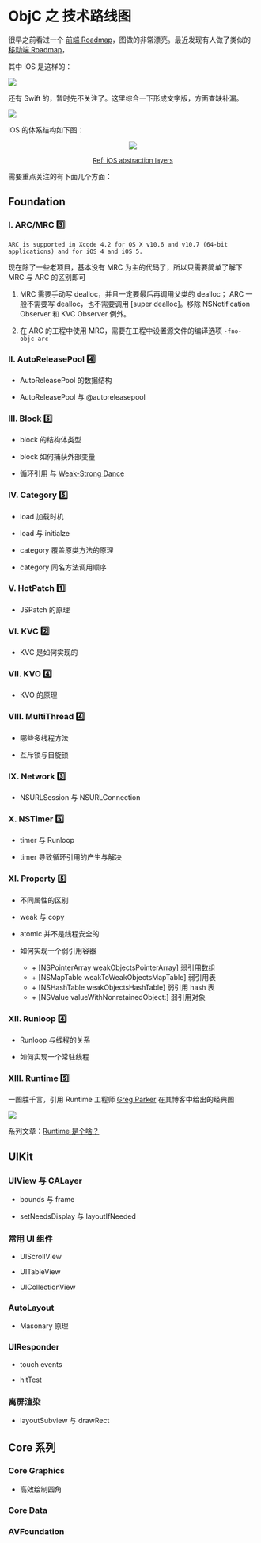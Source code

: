 # ObjC 之 技术路线图


很早之前看过一个 [前端 Roadmap](https://github.com/kamranahmedse/developer-roadmap)，图做的非常漂亮。最近发现有人做了类似的 [移动端 Roadmap](https://github.com/godrm/mobile-developer-roadmap)，

其中 iOS 是这样的：

<!--more-->

![](https://ryder-1252249141.cos.ap-shanghai.myqcloud.com/uPic/2021-12-23-iOS_roadmap_v1.0.png)

还有 Swift 的，暂时先不关注了。这里综合一下形成文字版，方面查缺补漏。

![](https://ryder-1252249141.cos.ap-shanghai.myqcloud.com/uPic/2021-12-23-sepline.png)

iOS 的体系结构如下图：

<center>

![](https://ryder-1252249141.cos.ap-shanghai.myqcloud.com/uPic/2021-12-23-98Rtfb.jpg)

<font size=2>[Ref: iOS abstraction layers](https://livebook.manning.com/book/ios-development-with-swift/chapter-1/7)</font>

</center>

需要重点关注的有下面几个方面：

## Foundation

### I. ARC/MRC 3️⃣

`ARC is supported in Xcode 4.2 for OS X v10.6 and v10.7 (64-bit applications) and for iOS 4 and iOS 5.`

现在除了一些老项目，基本没有 MRC 为主的代码了，所以只需要简单了解下 MRC 与 ARC 的区别即可

1. MRC 需要手动写 dealloc，并且一定要最后再调用父类的 dealloc；
   ARC 一般不需要写 dealloc，也不需要调用 [super dealloc]。移除 NSNotification Observer 和 KVC Observer 例外。

2. 在 ARC 的工程中使用 MRC，需要在工程中设置源文件的编译选项 `-fno-objc-arc`

### II. AutoReleasePool 4️⃣

* AutoReleasePool 的数据结构

* AutoReleasePool 与 @autoreleasepool

### III. Block 5️⃣

* block 的结构体类型

* block 如何捕获外部变量

* 循环引用 与 [Weak-Strong Dance](Foundation/Notes/weak-strong-dance.md)

### IV. Category 5️⃣

* load 加载时机

* load 与 initialze

* category 覆盖原类方法的原理

* category 同名方法调用顺序

### V. HotPatch 1️⃣

* JSPatch 的原理

### VI. KVC 2️⃣

* KVC 是如何实现的

### VII. KVO 4️⃣

* KVO 的原理

### VIII. MultiThread 4️⃣

* 哪些多线程方法

* 互斥锁与自旋锁
### IX. Network 3️⃣

* NSURLSession 与 NSURLConnection
### X. NSTimer 5️⃣

* timer 与 Runloop

* timer 导致循环引用的产生与解决

### XI. Property 5️⃣

* 不同属性的区别

* weak 与 copy

* atomic 并不是线程安全的

* 如何实现一个弱引用容器
   - \+ [NSPointerArray weakObjectsPointerArray] 弱引用数组
   - \+ [NSMapTable weakToWeakObjectsMapTable] 弱引用表
   - \+ [NSHashTable weakObjectsHashTable] 弱引用 hash 表
   - \+ [NSValue valueWithNonretainedObject:] 弱引用对象

### XII. Runloop 4️⃣

* Runloop 与线程的关系

* 如何实现一个常驻线程

### XIII. Runtime 5️⃣

一图胜千言，引用 Runtime 工程师 [Greg Parker](http://www.sealiesoftware.com/blog/archive/2009/04/14/objc_explain_Classes_and_metaclasses.html) 在其博客中给出的经典图

![](https://ryder-1252249141.cos.ap-shanghai.myqcloud.com/uPic/2021-12-23-class-diagram.png)

系列文章：[Runtime 是个啥？](https://ryderfang.com/what-is-runtime/)
## UIKit

### UIView 与 CALayer

* bounds 与 frame

* setNeedsDisplay 与 layoutIfNeeded


### 常用 UI 组件

* UIScrollView

* UITableView

* UICollectionView

### AutoLayout

* Masonary 原理

### UIResponder

* touch events

* hitTest

### 离屏渲染

* layoutSubview 与 drawRect

## Core 系列

### Core Graphics

* 高效绘制圆角

### Core Data

### AVFoundation


